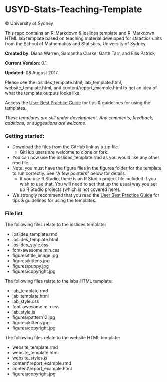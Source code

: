 # USYD-Stats-Teaching-Template
© University of Sydney

This repo contains an R-Markdown &amp; ioslides template and R-Markdown HTML lab template based on teaching material developed for statistics units from the School of Mathematics and Statistics, University of Sydney. 

**Created by**: Diana Warren, Samantha Clarke, Garth Tarr, and Ellis Patrick

**Current Version**: 0.1

**Updated**: 08 August 2017

Please see the ioslides_template.html, lab_template.html, website_template.html, and content/report_example.html to get an idea of what the template outputs looks like.


Access the [User Best Practice Guide](http://bit.ly/stats_templates_guide) for tips & guidelines for using the templates.



*These templates are still under development. Any comments, feedback, additions, or suggestions are welcome.* 

### Getting started:
- Download the files from the GitHub link as a zip file. 
    - GitHub users are welcome to clone or fork. 
- You can now use the ioslides_template.rmd as you would like any other rmd file.
- Note: you must have the figure files in the figures folder for the template to run correctly. See "A few pointers" below for details.
    - If you use R Studio, there is an R Studio project file included if you wish to use that. You will need to set that up the usual way you set up R Studio projects (which is not covered here). 
- We strongly recommend that you read the [User Best Practice Guide](http://bit.ly/stats_templates_guide) for tips & guidelines for using the templates.

### File list
The following files relate to the ioslides template:

- ioslides_template.rmd
- ioslides_template.html
- ioslides_style.css
- font-awesome.min.css
- figures\title_image.jpg
- figures\kittens.jpg
- figures\puppy.jpg
- figures\copyright.jpg

The following files relate to the labs HTML template:

- lab_template.rmd
- lab_template.html
- lab_style.css
- font-awesome.min.css
- lab_style.js
- figures\pattern12.jpg
- figures\kittens.jpg
- figures\copyright.jpg

The following files relate to the website HTML template:

- website_template.rmd
- website_template.html
- website_styles.js
- content\report_example.rmd
- content\report_example.html
- figures\copyright.jpg

